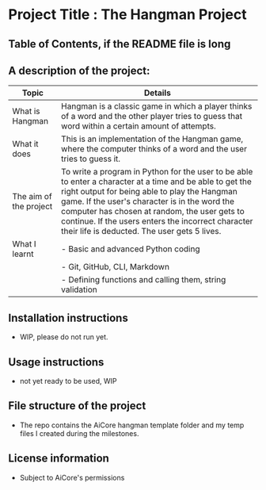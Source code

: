 # Project Title : The Hangman Project

## Table of Contents, if the README file is long

## A description of the project: 
| Topic | Details |
| ----------- | ----------- |
| What is Hangman | Hangman is a classic game in which a player thinks of a word and the other player tries to guess that word within a certain amount of attempts. |
| What it does | This is an implementation of the Hangman game, where the computer thinks of a word and the user tries to guess it. |
| The aim of the project | To write a program in Python for the user to be able to enter a character at a time and be able to get the right output for being able to play the Hangman game. If the user's character is in the word the computer has chosen at random, the user gets to continue. If the users enters the incorrect character their life is deducted. The user gets 5 lives. |
| What I learnt | - Basic and advanced Python coding|
|               | - Git, GitHub, CLI, Markdown |
|               | - Defining functions and calling them, string validation

## Installation instructions
- WIP, please do not run yet.

## Usage instructions
- not yet ready to be used, WIP

## File structure of the project
- The repo contains the AiCore hangman template folder and my temp files I created during the milestones.

## License information
- Subject to AiCore's permissions